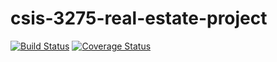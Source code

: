 # csis-3275-real-estate-project
[![Build Status](https://travis-ci.org/ssttevee/csis-3275-real-estate-project.svg?branch=develop)](https://travis-ci.org/ssttevee/csis-3275-real-estate-project) [![Coverage Status](https://coveralls.io/repos/github/ssttevee/csis-3275-real-estate-project/badge.svg?branch=develop)](https://coveralls.io/github/ssttevee/csis-3275-real-estate-project?branch=develop)
